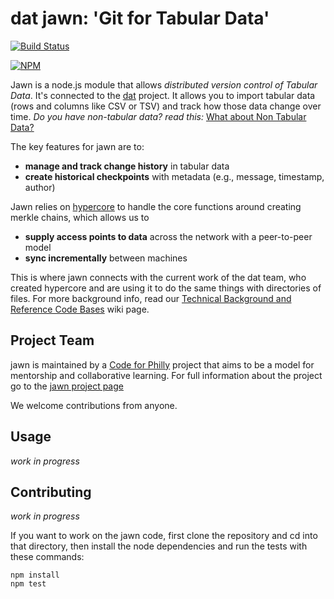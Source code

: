 # dat jawn: 'Git for Tabular Data'

[![Build Status](https://travis-ci.org/CfABrigadePhiladelphia/jawn.svg?branch=master)](https://travis-ci.org/CfABrigadePhiladelphia/jawn)

[![NPM](https://nodei.co/npm/jawn.png)](https://nodei.co/npm/jawn/)

Jawn is a node.js module that allows _distributed version control of Tabular Data_. It's connected to the [dat](https://github.com/maxogden/dat) project. It allows you to import tabular data (rows and columns like CSV or TSV) and track how those data change over time. _Do you have non-tabular data? read this:_ [What about Non Tabular Data?](https://github.com/CfABrigadePhiladelphia/jawn/wiki/What-about-Non-Tabular-Data%3F)  

The key features for jawn are to:
  * **manage and track change history** in tabular data
  * **create historical checkpoints** with metadata (e.g., message, timestamp, author)

Jawn relies on [hypercore](https://github.com/mafintosh/hypercore) to handle the core functions around creating merkle chains, which allows us to 

  * **supply access points to data** across the network with a peer-to-peer model
  * **sync incrementally** between machines

This is where jawn connects with the current work of the dat team, who created hypercore and are using it to do the same things with directories of files. For more background info, read our [Technical Background and Reference Code Bases](https://github.com/CfABrigadePhiladelphia/jawn/wiki/Technical-Background-and-Reference-Code-Bases) wiki page.

## Project Team

jawn is maintained by a [Code for Philly](https://codeforphilly.org) project that aims to be a model for mentorship and collaborative learning. For full information about the project go to the [jawn project page](https://codeforphilly.org/projects/dat_tables)  

We welcome contributions from anyone.

## Usage

_work in progress_

## Contributing

_work in progress_

If you want to work on the jawn code, first clone the repository and cd into that directory, then install the node dependencies and run the tests with these commands: 

```
npm install
npm test
```
